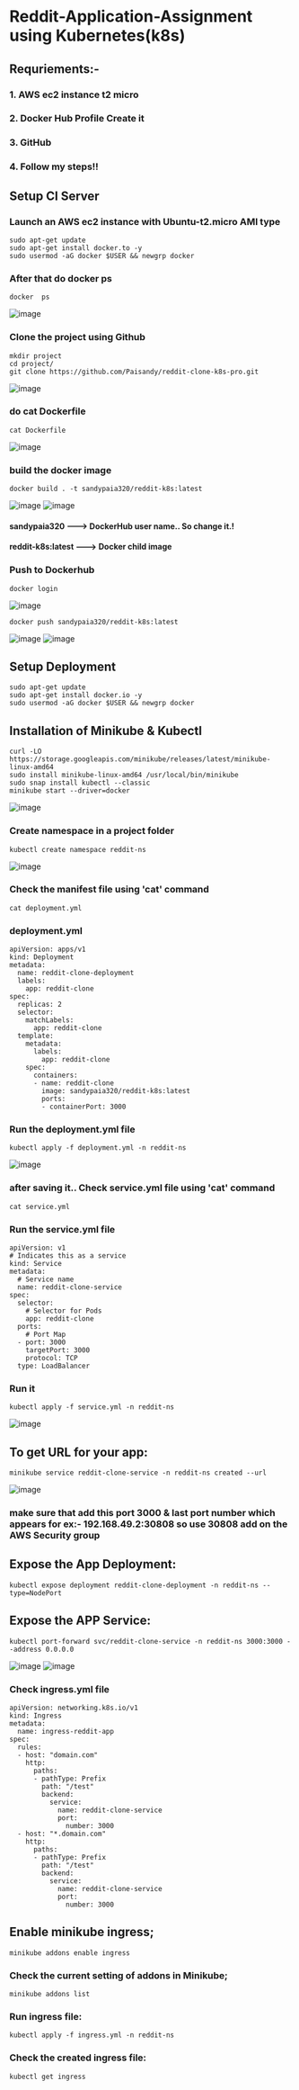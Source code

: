 # Reddit-Application-Assignment using Kubernetes(k8s)
## Requriements:-
### 1. AWS ec2 instance t2 micro
### 2. Docker Hub Profile Create it
### 3. GitHub
### 4. Follow my steps!!

## Setup CI Server
### Launch an AWS ec2 instance with Ubuntu-t2.micro AMI type
```
sudo apt-get update
sudo apt-get install docker.to -y
sudo usermod -aG docker $USER && newgrp docker
```
### After that do docker ps
```
docker  ps
```
![image](https://github.com/Paisandy/reddit-clone-k8s-pro/assets/115485972/6f2035cc-6b45-4542-9022-f92e4ac0ec02)
### Clone the project using Github
```
mkdir project
cd project/
git clone https://github.com/Paisandy/reddit-clone-k8s-pro.git
```
![image](https://github.com/Paisandy/reddit-clone-k8s-pro/assets/115485972/d58acbb9-46e3-4878-9d7f-a46a9ea9ef7f)
### do cat Dockerfile
```
cat Dockerfile
```
![image](https://github.com/Paisandy/reddit-clone-k8s-pro/assets/115485972/1912a0da-81a8-42f3-b825-676e430746dd)
### build the docker image
```
docker build . -t sandypaia320/reddit-k8s:latest
```
![image](https://github.com/Paisandy/reddit-clone-k8s-pro/assets/115485972/2f15c5d2-8adf-4272-be63-5b22669011f3)
![image](https://github.com/Paisandy/reddit-clone-k8s-pro/assets/115485972/36457c00-8c77-484d-9fd5-85be6fffa5dc)

#### sandypaia320 ---> DockerHub user name.. So change it.!
#### reddit-k8s:latest ---> Docker child image

### Push to Dockerhub
```
docker login
```
![image](https://github.com/Paisandy/reddit-clone-k8s-pro/assets/115485972/7c200215-b76f-4d07-a0e9-32ff825e8765)
```
docker push sandypaia320/reddit-k8s:latest
```
![image](https://github.com/Paisandy/reddit-clone-k8s-pro/assets/115485972/5c4f0c59-2192-4059-8683-534545c3f761)
![image](https://github.com/Paisandy/reddit-clone-k8s-pro/assets/115485972/9ff6f0ff-8baf-4648-8f1c-dc1776d8d6f9)

## Setup Deployment
```
sudo apt-get update
sudo apt-get install docker.io -y
sudo usermod -aG docker $USER && newgrp docker
```
## Installation of Minikube & Kubectl
```
curl -LO https://storage.googleapis.com/minikube/releases/latest/minikube-linux-amd64
sudo install minikube-linux-amd64 /usr/local/bin/minikube
sudo snap install kubectl --classic
minikube start --driver=docker
```
![image](https://github.com/Paisandy/reddit-clone-k8s-pro/assets/115485972/92399583-ff6c-4989-b7f6-e7349d4c1ef0)
### Create namespace in a project folder
```
kubectl create namespace reddit-ns
```
![image](https://github.com/Paisandy/reddit-clone-k8s-pro/assets/115485972/e18f36ac-58e7-43e3-83c1-e052a1ca0c05)
### Check the manifest file using 'cat' command
```
cat deployment.yml
```
### deployment.yml
```
apiVersion: apps/v1
kind: Deployment
metadata:
  name: reddit-clone-deployment
  labels:
    app: reddit-clone
spec:
  replicas: 2
  selector:
    matchLabels:
      app: reddit-clone
  template:
    metadata:
      labels:
        app: reddit-clone
    spec:
      containers:
      - name: reddit-clone
        image: sandypaia320/reddit-k8s:latest
        ports:
        - containerPort: 3000
```
### Run the deployment.yml file
```
kubectl apply -f deployment.yml -n reddit-ns
```
![image](https://github.com/Paisandy/reddit-clone-k8s-pro/assets/115485972/672cce82-2540-4a6d-ac2a-f223e35bd596)

### after saving it.. Check service.yml file using 'cat' command
```
cat service.yml
```
### Run the service.yml file
```
apiVersion: v1
# Indicates this as a service
kind: Service
metadata:
  # Service name
  name: reddit-clone-service
spec:
  selector:
    # Selector for Pods
    app: reddit-clone
  ports:
    # Port Map
  - port: 3000
    targetPort: 3000
    protocol: TCP
  type: LoadBalancer
```
### Run it
```
kubectl apply -f service.yml -n reddit-ns
```
![image](https://github.com/Paisandy/reddit-clone-k8s-pro/assets/115485972/b1fed116-9987-45aa-9f68-d86a758c9af4)

## To get URL for your app:
```
minikube service reddit-clone-service -n reddit-ns created --url
```
![image](https://github.com/Paisandy/reddit-clone-k8s-pro/assets/115485972/6b04167b-55f3-4bdd-8f45-9cf97f8cbb30)
### make sure that add this port 3000 & last port number which appears for ex:- 192.168.49.2:30808 so use 30808 add on the AWS Security group

## Expose the App Deployment:
```
kubectl expose deployment reddit-clone-deployment -n reddit-ns --type=NodePort
```
## Expose the APP Service:
```
kubectl port-forward svc/reddit-clone-service -n reddit-ns 3000:3000 --address 0.0.0.0
```
![image](https://github.com/Paisandy/reddit-clone-k8s-pro/assets/115485972/10678c63-f55c-44be-b588-f9840559796d)
![image](https://github.com/Paisandy/reddit-clone-k8s-pro/assets/115485972/fcc7d13d-5ca6-41c7-aaf2-83caa56c58c0)

### Check ingress.yml file
```
apiVersion: networking.k8s.io/v1
kind: Ingress
metadata:
  name: ingress-reddit-app
spec:
  rules:
  - host: "domain.com"
    http:
      paths:
      - pathType: Prefix
        path: "/test"
        backend:
          service:
            name: reddit-clone-service
            port:
              number: 3000
  - host: "*.domain.com"
    http:
      paths:
      - pathType: Prefix
        path: "/test"
        backend:
          service:
            name: reddit-clone-service
            port:
              number: 3000
```

## Enable minikube ingress;
```
minikube addons enable ingress
```
### Check the current setting of addons in Minikube;
```
minikube addons list
```
### Run ingress file:
```
kubectl apply -f ingress.yml -n reddit-ns
```
### Check the created ingress file:
```
kubectl get ingress
```

